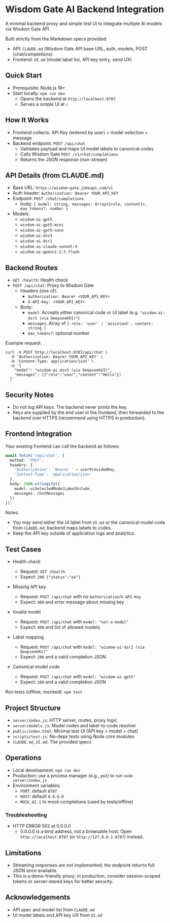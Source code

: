 # Wisdom Gate AI Backend Integration

A minimal backend proxy and simple test UI to integrate multiple AI models via Wisdom Gate API.

Built strictly from the Markdown specs provided:
- API: `CLAUDE.md` (Wisdom Gate API base URL, auth, models, POST /chat/completions)
- Frontend: `UI.md` (model label list, API key entry, send UX)

## Quick Start

- Prerequisite: Node.js 18+
- Start locally: `npm run dev`
  - Opens the backend at `http://localhost:8787`
  - Serves a simple UI at `/`

## How It Works

- Frontend collects: API Key (entered by user) + model selection + message
- Backend endpoint: `POST /api/chat`
  - Validates payload and maps UI model labels to canonical codes
  - Calls Wisdom Gate `POST /v1/chat/completions`
  - Returns the JSON response (non-stream)

## API Details (from CLAUDE.md)

- Base URL: `https://wisdom-gate.juheapi.com/v1`
- Auth header: `Authorization: Bearer YOUR_API_KEY`
- Endpoint: `POST /chat/completions`
  - body: `{ model: string, messages: Array<{role, content}>, max_tokens?: number }`
- Models:
  - `wisdom-ai-gpt5`
  - `wisdom-ai-gpt5-mini`
  - `wisdom-ai-gpt5-nano`
  - `wisdom-ai-dsv3`
  - `wisdom-ai-dsr1`
  - `wisdom-ai-claude-sonnet-4`
  - `wisdom-ai-gemini-2.5-flash`

## Backend Routes

- `GET /health`: Health check
- `POST /api/chat`: Proxy to Wisdom Gate
  - Headers (one of):
    - `Authorization: Bearer <YOUR_API_KEY>`
    - `X-API-Key: <YOUR_API_KEY>`
  - Body:
    - `model`: Accepts either canonical code or UI label (e.g. `"wisdom-ai-dsr1 (via DeepseekR1)"`)
    - `messages`: Array of `{ role: 'user' | 'assistant', content: string }`
    - `max_tokens?`: optional number

Example request:

```
curl -X POST http://localhost:8787/api/chat \
  -H 'Authorization: Bearer YOUR_API_KEY' \
  -H 'Content-Type: application/json' \
  -d '{
    "model": "wisdom-ai-dsv3 (via DeepseekV3)",
    "messages": [{"role":"user","content":"Hello"}]
  }'
```

## Security Notes

- Do not log API keys. The backend never prints the key.
- Keys are supplied by the end user in the frontend, then forwarded to the backend over HTTPS (recommend using HTTPS in production).

## Frontend Integration

Your existing frontend can call the backend as follows:

```ts
await fetch('/api/chat', {
  method: 'POST',
  headers: {
    'Authorization': 'Bearer ' + userProvidedKey,
    'Content-Type': 'application/json'
  },
  body: JSON.stringify({
    model: uiSelectedModelLabelOrCode,
    messages: chatMessages
  })
});
```

Notes:
- You may send either the UI label from `UI.md` or the canonical model code from `CLAUDE.md`; backend maps labels to codes.
- Keep the API key outside of application logs and analytics.

## Test Cases

- Health check
  - Request: `GET /health`
  - Expect: `200 {"status":"ok"}`

- Missing API key
  - Request: `POST /api/chat` with no `Authorization`/`X-API-Key`
  - Expect: `400` and error message about missing key

- Invalid model
  - Request: `POST /api/chat` with `model: "not-a-model"`
  - Expect: `400` and list of allowed models

- Label mapping
  - Request: `POST /api/chat` with `model: "wisdom-ai-dsr1 (via DeepseekR1)"`
  - Expect: `200` and a valid completion JSON

- Canonical model code
  - Request: `POST /api/chat` with `model: "wisdom-ai-gpt5"`
  - Expect: `200` and a valid completion JSON

Run tests (offline, mocked): `npm test`

## Project Structure

- `server/index.js`: HTTP server, routes, proxy logic
- `server/models.js`: Model codes and label-to-code resolver
- `public/index.html`: Minimal test UI (API key + model + chat)
- `scripts/test.js`: No-deps tests using Node core modules
- `CLAUDE.md`, `UI.md`: The provided specs

## Operations

- Local development: `npm run dev`
- Production: use a process manager (e.g., `pm2`) to run `node server/index.js`
- Environment variables:
  - `PORT`: default `8787`
  - `HOST`: default `0.0.0.0`
  - `MOCK_AI`: `1` to mock completions (used by tests/offline)

### Troubleshooting

- HTTP ERROR 502 at 0.0.0.0
  - 0.0.0.0 is a bind address, not a browsable host. Open `http://localhost:8787` (or `http://127.0.0.1:8787`) instead.

## Limitations

- Streaming responses are not implemented; the endpoint returns full JSON once available.
- This is a demo-friendly proxy; in production, consider session-scoped tokens or server-stored keys for better security.

## Acknowledgements

- API spec and model list from `CLAUDE.md`
- UI model labels and API key UX from `UI.md`
